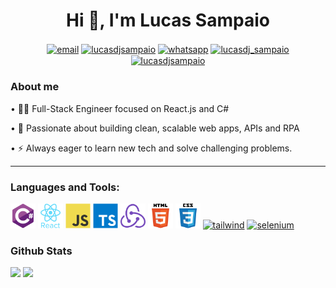 <h1 align="center">Hi 👋, I'm Lucas Sampaio</h1>

<div align="center">
  <a href="mailto:lucasdejesussampaio@gmail.com" target="_blank"><img align="center" src="https://img.shields.io/badge/Gmail-D14836?style=for-the-badge&logo=gmail&logoColor=white" alt="email"/></a>
  <a href="https://linkedin.com/in/lucasdjsampaio" target="_blank"><img align="center" src="https://img.shields.io/badge/LinkedIn-0077B5?style=for-the-badge&logo=linkedin&logoColor=white" alt="lucasdjsampaio"/></a>
  <a href="https://wa.me/5511959457181?text=Hi%20Lucas%2C%20I%20would%20like%20to%20know%20more%20about%20your%20services.%20Could%20you%20please%20provide%20more%20information%3F%20Thank%20you!%0A" target="_blank"><img align="center" src="https://img.shields.io/badge/WhatsApp-25D366?style=for-the-badge&logo=whatsapp&logoColor=white" alt="whatsapp"/></a>
  <a href="https://www.instagram.com/lucasdj_sampaio/" target="_blank"><img align="center" src="https://img.shields.io/badge/Instagram-E4405F?style=for-the-badge&logo=instagram&logoColor=white" alt="lucasdj_sampaio"/></a>
  <a href="https://lucasdj-sampaio-portfolio.vercel.app/" target="_blank"><img align="center" src="https://img.shields.io/badge/website-000000?style=for-the-badge&logo=About.me&logoColor=white" alt="lucasdjsampaio"/></a>
</div>

<h3 align="left">About me</h3>

<p>• 👨‍💻 Full-Stack Engineer focused on React.js and C#</p> 
<p>• 🚀 Passionate about building clean, scalable web apps, APIs and RPA</p> 
<p>• ⚡ Always eager to learn new tech and solve challenging problems.</p> 

---

<h3 align="left">Languages and Tools:</h3>
<p align="left"> 
  <a href="https://www.w3schools.com/cs/" target="_blank" rel="noreferrer"> <img src="https://raw.githubusercontent.com/devicons/devicon/master/icons/csharp/csharp-original.svg" alt="csharp" width="40" height="40"/></a>
  <a href="https://reactjs.org/" target="_blank" rel="noreferrer"> <img src="https://raw.githubusercontent.com/devicons/devicon/master/icons/react/react-original-wordmark.svg" alt="react" width="40" height="40"/></a>
  <a href="https://developer.mozilla.org/en-US/docs/Web/JavaScript" target="_blank" rel="noreferrer"> <img src="https://raw.githubusercontent.com/devicons/devicon/master/icons/javascript/javascript-original.svg" alt="javascript" width="40" height="40"/></a>
  <a href="https://www.typescriptlang.org/" target="_blank" rel="noreferrer"> <img src="https://raw.githubusercontent.com/devicons/devicon/master/icons/typescript/typescript-original.svg"         alt="typescript" width="40" height="40"/></a>
  <a href="https://redux.js.org" target="_blank" rel="noreferrer"> <img src="https://raw.githubusercontent.com/devicons/devicon/master/icons/redux/redux-original.svg" alt="redux" width="40" height="40"/></a>
  <a href="https://www.w3.org/html/" target="_blank" rel="noreferrer"> <img src="https://raw.githubusercontent.com/devicons/devicon/master/icons/html5/html5-original-wordmark.svg" alt="html5" width="40" height="40"/></a>
  <a href="https://www.w3schools.com/css/" target="_blank" rel="noreferrer"> <img src="https://raw.githubusercontent.com/devicons/devicon/master/icons/css3/css3-original-wordmark.svg" alt="css3" width="40" height="40"/></a>
  <a href="https://tailwindcss.com/" target="_blank" rel="noreferrer"> <img src="https://www.vectorlogo.zone/logos/tailwindcss/tailwindcss-icon.svg" alt="tailwind" width="40" height="40"/></a>
  <a href="https://www.selenium.dev" target="_blank" rel="noreferrer"> <img src="https://raw.githubusercontent.com/detain/svg-logos/780f25886640cef088af994181646db2f6b1a3f8/svg/selenium-logo.svg" alt="selenium" width="40" height="40"/></a>
</p>

<h3 align="left">Github Stats</h3>
<div>
  <img height="180em" src="https://github-readme-stats.vercel.app/api?username=lucasdj-sampaio&show_icons=true&theme=dark&include_all_commits=true&count_private=true"/>
  <img height="180em" src="https://github-readme-stats.vercel.app/api/top-langs/?username=lucasdj-sampaio&layout=compact&langs_count=16&theme=dark"/>
</div>
